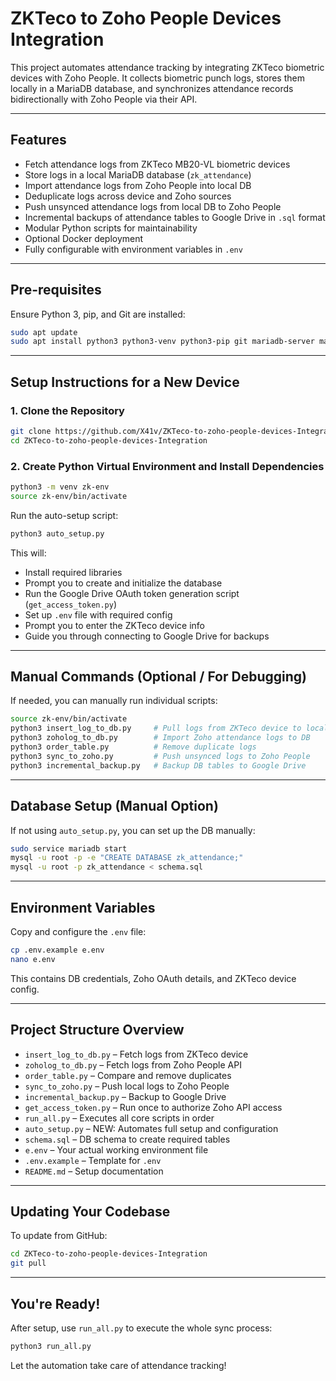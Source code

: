 # ZKTeco to Zoho People Devices Integration

This project automates attendance tracking by integrating ZKTeco biometric devices with Zoho People. It collects biometric punch logs, stores them locally in a MariaDB database, and synchronizes attendance records bidirectionally with Zoho People via their API.

---

##  Features

- Fetch attendance logs from ZKTeco MB20-VL biometric devices
- Store logs in a local MariaDB database (`zk_attendance`)
- Import attendance logs from Zoho People into local DB
- Deduplicate logs across device and Zoho sources
- Push unsynced attendance logs from local DB to Zoho People
- Incremental backups of attendance tables to Google Drive in `.sql` format
- Modular Python scripts for maintainability
- Optional Docker deployment
- Fully configurable with environment variables in `.env`

---

##  Pre-requisites

Ensure Python 3, pip, and Git are installed:

```bash
sudo apt update
sudo apt install python3 python3-venv python3-pip git mariadb-server mariadb-client -y
```

---

##  Setup Instructions for a New Device

### 1. Clone the Repository

```bash
git clone https://github.com/X41v/ZKTeco-to-zoho-people-devices-Integration.git
cd ZKTeco-to-zoho-people-devices-Integration
```

### 2. Create Python Virtual Environment and Install Dependencies

```bash
python3 -m venv zk-env
source zk-env/bin/activate
```

Run the auto-setup script:

```bash
python3 auto_setup.py
```

This will:
- Install required libraries
- Prompt you to create and initialize the database
- Run the Google Drive OAuth token generation script (`get_access_token.py`)
- Set up `.env` file with required config
- Prompt you to enter the ZKTeco device info
- Guide you through connecting to Google Drive for backups


---

##  Manual Commands (Optional / For Debugging)

If needed, you can manually run individual scripts:

```bash
source zk-env/bin/activate
python3 insert_log_to_db.py     # Pull logs from ZKTeco device to local DB
python3 zoholog_to_db.py        # Import Zoho attendance logs to DB
python3 order_table.py          # Remove duplicate logs
python3 sync_to_zoho.py         # Push unsynced logs to Zoho People
python3 incremental_backup.py   # Backup DB tables to Google Drive
```

---

##  Database Setup (Manual Option)

If not using `auto_setup.py`, you can set up the DB manually:

```bash
sudo service mariadb start
mysql -u root -p -e "CREATE DATABASE zk_attendance;"
mysql -u root -p zk_attendance < schema.sql
```

---

##  Environment Variables

Copy and configure the `.env` file:

```bash
cp .env.example e.env
nano e.env
```

This contains DB credentials, Zoho OAuth details, and ZKTeco device config.

---

##  Project Structure Overview

- `insert_log_to_db.py` – Fetch logs from ZKTeco device
- `zoholog_to_db.py` – Fetch logs from Zoho People API
- `order_table.py` – Compare and remove duplicates
- `sync_to_zoho.py` – Push local logs to Zoho People
- `incremental_backup.py` – Backup to Google Drive
- `get_access_token.py` – Run once to authorize Zoho API access
- `run_all.py` – Executes all core scripts in order
- `auto_setup.py` – NEW: Automates full setup and configuration
- `schema.sql` – DB schema to create required tables
- `e.env` – Your actual working environment file
- `.env.example` – Template for `.env`
- `README.md` – Setup documentation

---

##  Updating Your Codebase

To update from GitHub:

```bash
cd ZKTeco-to-zoho-people-devices-Integration
git pull
```

---

##  You're Ready!

After setup, use `run_all.py` to execute the whole sync process:

```bash
python3 run_all.py
```

Let the automation take care of attendance tracking! 
